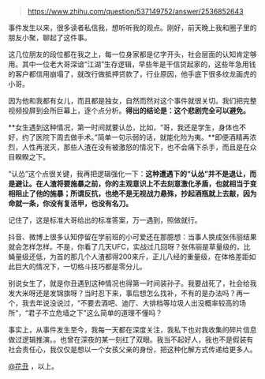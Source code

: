 > https://www.zhihu.com/question/537149752/answer/2536852643





事件发生以来，很多读者私信我，想听听我的观点。刚好，前天晚上我和圈子里的朋友小聚，聊起了这件事。

这几位朋友的段位都在我之上，每一位身家都是亿字开头，社会层面的认知肯定够用。其中一位老大哥深谙“江湖”生存逻辑，早些年是干信贷起家的，这些年急用钱的客户都信用崩塌了，就改行做抵押贷款了，行业原因，他手底下很多纹龙画虎的小哥。

因为他和我都有女儿，而且都是独女，自然而然对这个事件就很关切。我们把完整视频投屏到会所巨幕上，逐个点分析。**得出的结论是：这个悲剧完全可以避免。**

**女生遇到这种情况，第一时间就要认怂，比如，“哥，我还是学生，身体也不好，约了医院下周去做手术。”简单一句示弱的话，就能化险为夷。**即便酒精再浓烈，人性再泯灭，那些人渣在没有被激怒的情况下，也不会痛下杀手，而且是在众目睽睽之下。

“认怂”这个点很关键，我再把逻辑强化一下：**这种遭遇下的“认怂”并不是退让，而是避让。在人渣将要施暴之前，你的主观意识上不去刻意激化矛盾，也就相当于变相阻止了他的施暴；所谓反抗，也绝不是无视战力悬殊，抄起酒瓶就上去敲，因为命就一条，你没有复活甲，也没有名刀。**

记住了，这是标准大哥给出的标准答案，万一遇到，照做就行。

抖音、微博上很多认知停留在学前班的小可爱还在那臆想：当事人换成张伟丽结果就会怎样怎样。不是，你看了几天UFC，实战过几回呀？张伟丽是草量级的，比蝇量级还低，为首的那几个人渣都得200来斤，正儿八经的重量级，在体格差距如此巨大的情况下，一切格斗技巧都是零分儿。

别说女生了，就是你丑遇到这种情况也得第一时间装孙子。我要战死了，社会给我发大米呀还是发锦旗呀？当时忍下来，事后想怎么找补，不有的是办法吗？再一个，我去年说没说过，“不要去酒吧、迪厅、大排档等垃圾人出没概率较高的场所”，“君子不立危墙之下”这么简单的道理不懂吗？

事实上，从事件发生至今，我每一天都在深度关注，我私下也对我收集的碎片信息做过逻辑推演。。也曾在深夜的某一刻红了双眼。我当不起好人，我也不是假装有社会责任心，我仅仅是想以一个女孩父亲的身份，把这种化解方式传递给更多人。

[@花丑](https://www.zhihu.com/people/8c905dc14abe819f887187b614840289) ，以上。




